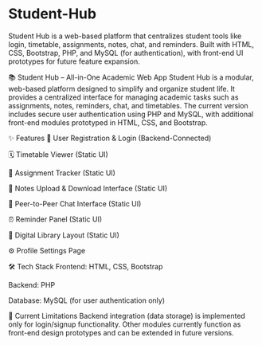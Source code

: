 # Student-Hub
 Student Hub is a web-based platform that centralizes student tools like login, timetable, assignments, notes, chat, and reminders. Built with HTML, CSS, Bootstrap, PHP, and MySQL (for authentication), with front-end UI prototypes for future feature expansion.


📚 Student Hub – All-in-One Academic Web App
Student Hub is a modular, web-based platform designed to simplify and organize student life. It provides a centralized interface for managing academic tasks such as assignments, notes, reminders, chat, and timetables. The current version includes secure user authentication using PHP and MySQL, with additional front-end modules prototyped in HTML, CSS, and Bootstrap.

✨ Features
🔐 User Registration & Login (Backend-Connected)

🗓️ Timetable Viewer (Static UI)

📝 Assignment Tracker (Static UI)

📁 Notes Upload & Download Interface (Static UI)

💬 Peer-to-Peer Chat Interface (Static UI)

⏰ Reminder Panel (Static UI)

📖 Digital Library Layout (Static UI)

⚙️ Profile Settings Page

🛠️ Tech Stack
Frontend: HTML, CSS, Bootstrap

Backend: PHP

Database: MySQL (for user authentication only)

🚧 Current Limitations
Backend integration (data storage) is implemented only for login/signup functionality. Other modules currently function as front-end design prototypes and can be extended in future versions.
